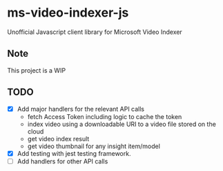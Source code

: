 # ms-video-indexer-js

Unofficial Javascript client library for Microsoft Video Indexer

## Note

This project is a WIP


## TODO

- [X] Add major handlers for the relevant API calls
  - fetch Access Token including logic to cache the token
  - index video using a downloadable URI to a video file stored on the cloud
  - get video index result
  - get video thumbnail for any insight item/model
- [X] Add testing with jest testing framework.
- [ ] Add handlers for other API calls
